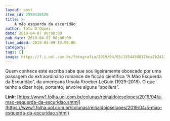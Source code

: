 ```yaml
---
layout: post
item_id: 2550336526
title: >-
    A mão esquerda da escuridão
author: Tatu D'Oquei
date: 2019-04-07 00:00:00
pub_date: 2019-04-07 00:00:00
time_added: 2019-04-09 19:05:06
category: 
tags: []
image: https://f.i.uol.com.br/fotografia/2019/04/05/15544940175ca7b24113c30_1554494017_3x2_md.jpg
---
```


Quem conhece este escriba sabe que sou ligeiramente obcecado por uma passagem do extraordinário romance de ficção científica “A Mão Esquerda da Escuridão”, da americana Ursula Kroeber LeGuin (1929-2018). O que tenho a dizer hoje, portanto, envolve alguns “spoilers”.

**Link:** [https://www1.folha.uol.com.br/colunas/reinaldojoselopes/2019/04/a-mao-esquerda-da-escuridao.shtml](https://www1.folha.uol.com.br/colunas/reinaldojoselopes/2019/04/a-mao-esquerda-da-escuridao.shtml)


